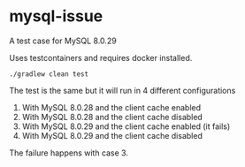 # mysql-issue
A test case for MySQL 8.0.29

Uses testcontainers and requires docker installed.
```
./gradlew clean test
```

The test is the same but it will run in 4 different configurations
1. With MySQL 8.0.28 and the client cache enabled 
2. With MySQL 8.0.28 and the client cache disabled 
3. With MySQL 8.0.29 and the client cache enabled (it fails)
4. With MySQL 8.0.29 and the client cache disabled 

The failure happens with case 3.

